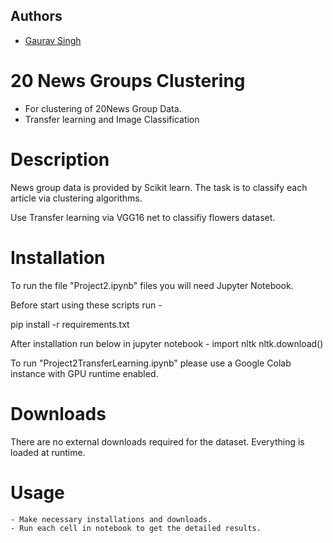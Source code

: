 ## Authors
- [Gaurav Singh](https://github.com/gauravSingh30) 

# 20 News Groups Clustering
- For clustering of 20News Group Data.
- Transfer learning and Image Classification

# Description
News group data is provided by Scikit learn. The task is to classify each article via clustering algorithms.

Use Transfer learning via VGG16 net to classifiy flowers dataset.

# Installation
To run the file "Project2.ipynb" files you will need Jupyter Notebook.

Before start using these scripts run -

pip install -r requirements.txt

After installation run below in jupyter notebook -
import nltk
nltk.download()

To run "Project2TransferLearning.ipynb" please use a Google Colab instance with GPU runtime enabled.

# Downloads

There are no external downloads required for the dataset. Everything is loaded at runtime.

# Usage
    - Make necessary installations and downloads.
    - Run each cell in notebook to get the detailed results.